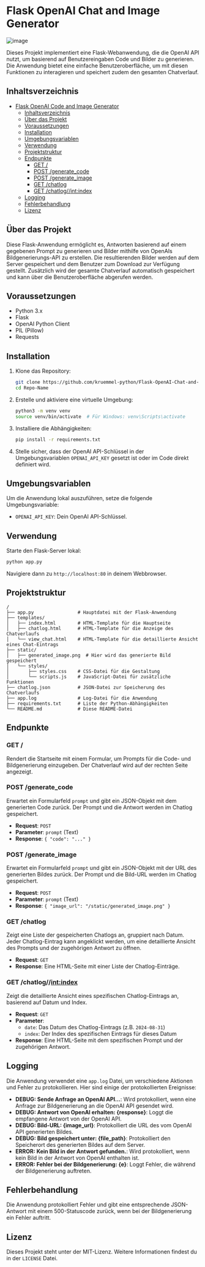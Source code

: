 # Flask OpenAI Chat and Image Generator
![image](https://github.com/user-attachments/assets/42cf9ab4-bd61-48a9-86c8-0b562b443421)


Dieses Projekt implementiert eine Flask-Webanwendung, die die OpenAI API nutzt, um basierend auf Benutzereingaben Code und Bilder zu generieren. Die Anwendung bietet eine einfache Benutzeroberfläche, um mit diesen Funktionen zu interagieren und speichert zudem den gesamten Chatverlauf.

## Inhaltsverzeichnis

- [Flask OpenAI Code and Image Generator](#flask-openai-code-and-image-generator)
  - [Inhaltsverzeichnis](#inhaltsverzeichnis)
  - [Über das Projekt](#über-das-projekt)
  - [Voraussetzungen](#voraussetzungen)
  - [Installation](#installation)
  - [Umgebungsvariablen](#umgebungsvariablen)
  - [Verwendung](#verwendung)
  - [Projektstruktur](#projektstruktur)
  - [Endpunkte](#endpunkte)
    - [GET /](#get-)
    - [POST /generate_code](#post-generate_code)
    - [POST /generate_image](#post-generate_image)
    - [GET /chatlog](#get-chatlog)
    - [GET /chatlog/<date>/<int:index>](#get-chatlogdateindex)
  - [Logging](#logging)
  - [Fehlerbehandlung](#fehlerbehandlung)
  - [Lizenz](#lizenz)

## Über das Projekt

Diese Flask-Anwendung ermöglicht es, Antworten basierend auf einem gegebenen Prompt zu generieren und Bilder mithilfe von OpenAIs Bildgenerierungs-API zu erstellen. Die resultierenden Bilder werden auf dem Server gespeichert und dem Benutzer zum Download zur Verfügung gestellt. Zusätzlich wird der gesamte Chatverlauf automatisch gespeichert und kann über die Benutzeroberfläche abgerufen werden.

## Voraussetzungen

- Python 3.x
- Flask
- OpenAI Python Client
- PIL (Pillow)
- Requests

## Installation

1. Klone das Repository:
    ```bash
    git clone https://github.com/kruemmel-python/Flask-OpenAI-Chat-and-Image-Generator.git
    cd Repo-Name
    ```

2. Erstelle und aktiviere eine virtuelle Umgebung:
    ```bash
    python3 -m venv venv
    source venv/bin/activate  # Für Windows: venv\Scripts\activate
    ```

3. Installiere die Abhängigkeiten:
    ```bash
    pip install -r requirements.txt
    ```

4. Stelle sicher, dass der OpenAI API-Schlüssel in der Umgebungsvariablen `OPENAI_API_KEY` gesetzt ist oder im Code direkt definiert wird.

## Umgebungsvariablen

Um die Anwendung lokal auszuführen, setze die folgende Umgebungsvariable:

- `OPENAI_API_KEY`: Dein OpenAI API-Schlüssel.

## Verwendung

Starte den Flask-Server lokal:

```bash
python app.py
```

Navigiere dann zu `http://localhost:80` in deinem Webbrowser.

## Projektstruktur

```plaintext
/
├── app.py                # Hauptdatei mit der Flask-Anwendung
├── templates/
│   ├── index.html        # HTML-Template für die Hauptseite
│   ├── chatlog.html      # HTML-Template für die Anzeige des Chatverlaufs
│   └── view_chat.html    # HTML-Template für die detaillierte Ansicht eines Chat-Eintrags
├── static/
│   ├── generated_image.png  # Hier wird das generierte Bild gespeichert
│   └── styles/
│       ├── styles.css    # CSS-Datei für die Gestaltung
│       └── scripts.js    # JavaScript-Datei für zusätzliche Funktionen
├── chatlog.json          # JSON-Datei zur Speicherung des Chatverlaufs
├── app.log               # Log-Datei für die Anwendung
├── requirements.txt      # Liste der Python-Abhängigkeiten
└── README.md             # Diese README-Datei
```

## Endpunkte

### GET /

Rendert die Startseite mit einem Formular, um Prompts für die Code- und Bildgenerierung einzugeben. Der Chatverlauf wird auf der rechten Seite angezeigt.

### POST /generate_code

Erwartet ein Formularfeld `prompt` und gibt ein JSON-Objekt mit dem generierten Code zurück. Der Prompt und die Antwort werden im Chatlog gespeichert.

- **Request**: `POST`
- **Parameter**: `prompt` (Text)
- **Response**: `{ "code": "..." }`

### POST /generate_image

Erwartet ein Formularfeld `prompt` und gibt ein JSON-Objekt mit der URL des generierten Bildes zurück. Der Prompt und die Bild-URL werden im Chatlog gespeichert.

- **Request**: `POST`
- **Parameter**: `prompt` (Text)
- **Response**: `{ "image_url": "/static/generated_image.png" }`

### GET /chatlog

Zeigt eine Liste der gespeicherten Chatlogs an, gruppiert nach Datum. Jeder Chatlog-Eintrag kann angeklickt werden, um eine detaillierte Ansicht des Prompts und der zugehörigen Antwort zu öffnen.

- **Request**: `GET`
- **Response**: Eine HTML-Seite mit einer Liste der Chatlog-Einträge.

### GET /chatlog/<date>/<int:index>

Zeigt die detaillierte Ansicht eines spezifischen Chatlog-Eintrags an, basierend auf Datum und Index.

- **Request**: `GET`
- **Parameter**:
  - `date`: Das Datum des Chatlog-Eintrags (z.B. `2024-08-31`)
  - `index`: Der Index des spezifischen Eintrags für dieses Datum
- **Response**: Eine HTML-Seite mit dem spezifischen Prompt und der zugehörigen Antwort.

## Logging

Die Anwendung verwendet eine `app.log` Datei, um verschiedene Aktionen und Fehler zu protokollieren. Hier sind einige der protokollierten Ereignisse:

- **DEBUG: Sende Anfrage an OpenAI API...**: Wird protokolliert, wenn eine Anfrage zur Bildgenerierung an die OpenAI API gesendet wird.
- **DEBUG: Antwort von OpenAI erhalten: {response}**: Loggt die empfangene Antwort von der OpenAI API.
- **DEBUG: Bild-URL: {image_url}**: Protokolliert die URL des vom OpenAI API generierten Bildes.
- **DEBUG: Bild gespeichert unter: {file_path}**: Protokolliert den Speicherort des generierten Bildes auf dem Server.
- **ERROR: Kein Bild in der Antwort gefunden.**: Wird protokolliert, wenn kein Bild in der Antwort von OpenAI enthalten ist.
- **ERROR: Fehler bei der Bildgenerierung: {e}**: Loggt Fehler, die während der Bildgenerierung auftreten.

## Fehlerbehandlung

Die Anwendung protokolliert Fehler und gibt eine entsprechende JSON-Antwort mit einem 500-Statuscode zurück, wenn bei der Bildgenerierung ein Fehler auftritt.

## Lizenz

Dieses Projekt steht unter der MIT-Lizenz. Weitere Informationen findest du in der `LICENSE` Datei.

